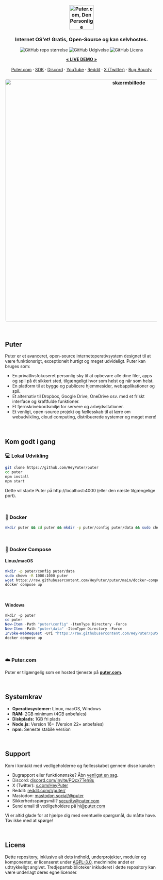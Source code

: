 <h3 align="center"><img width="80" alt="Puter.com, Den Personlige Cloudcomputer: Alle dine filer, apps og spil på ét sted tilgængelige fra hvor som helst til enhver tid." src="https://assets.puter.site/puter-logo.png"></h3>

<h3 align="center">Internet OS'et! Gratis, Open-Source og kan selvhostes.</h3>

<p align="center">
    <img alt="GitHub repo størrelse" src="https://img.shields.io/github/repo-size/HeyPuter/puter"> <img alt="GitHub Udgivelse" src="https://img.shields.io/github/v/release/HeyPuter/puter?label=latest%20version"> <img alt="GitHub Licens" src="https://img.shields.io/github/license/HeyPuter/puter">
</p>

<p align="center">
    <a href="https://puter.com/"><strong>« LIVE DEMO »</strong></a>
    <br />
    <br />
    <a href="https://puter.com">Puter.com</a>
    ·
    <a href="https://docs.puter.com" target="_blank">SDK</a>
    ·
    <a href="https://discord.com/invite/PQcx7Teh8u">Discord</a>
    ·
    <a href="https://www.youtube.com/@EricsPuterVideos">YouTube</a>
    ·
    <a href="https://reddit.com/r/puter">Reddit</a>
    ·
    <a href="https://twitter.com/HeyPuter">X (Twitter)</a>
    ·
    <a href="https://hackerone.com/puter_h1b">Bug Bounty</a>
</p>

<h3 align="center"><img width="800" style="border-radius:5px;" alt="skærmbillede" src="https://assets.puter.site/puter.com-screenshot-3.webp"></h3>

<br/>

## Puter

Puter er et avanceret, open-source internetoperativsystem designet til at være funktionsrigt, exceptionelt hurtigt og meget udvideligt. Puter kan bruges som:

- En privatlivsfokuseret personlig sky til at opbevare alle dine filer, apps og spil på ét sikkert sted, tilgængeligt hvor som helst og når som helst.
- En platform til at bygge og publicere hjemmesider, webapplikationer og spil.
- Et alternativ til Dropbox, Google Drive, OneDrive osv. med et friskt interface og kraftfulde funktioner.
- Et fjernskrivebordsmiljø for servere og arbejdsstationer.
- Et venligt, open-source projekt og fællesskab til at lære om webudvikling, cloud computing, distribuerede systemer og meget mere!

<br/>

## Kom godt i gang


### 💻 Lokal Udvikling

```bash
git clone https://github.com/HeyPuter/puter
cd puter
npm install
npm start
```

Dette vil starte Puter på http://localhost:4000 (eller den næste tilgængelige port).

<br/>

### 🐳 Docker


```bash
mkdir puter && cd puter && mkdir -p puter/config puter/data && sudo chown -R 1000:1000 puter && docker run --rm -p 4100:4100 -v `pwd`/puter/config:/etc/puter -v `pwd`/puter/data:/var/puter  ghcr.io/heyputer/puter
```

<br/>


### 🐙 Docker Compose


#### Linux/macOS
```bash
mkdir -p puter/config puter/data
sudo chown -R 1000:1000 puter
wget https://raw.githubusercontent.com/HeyPuter/puter/main/docker-compose.yml
docker compose up
```
<br/>

#### Windows


```powershell
mkdir -p puter
cd puter
New-Item -Path "puter\config" -ItemType Directory -Force
New-Item -Path "puter\data" -ItemType Directory -Force
Invoke-WebRequest -Uri "https://raw.githubusercontent.com/HeyPuter/puter/main/docker-compose.yml" -OutFile "docker-compose.yml"
docker compose up
```
<br/>

### ☁️ Puter.com

Puter er tilgængelig som en hosted tjeneste på [**puter.com**](https://puter.com).

<br/>

## Systemkrav

- **Operativsystemer:** Linux, macOS, Windows
- **RAM:** 2GB minimum (4GB anbefales)
- **Diskplads:** 1GB fri plads
- **Node.js:** Version 16+ (Version 22+ anbefales)
- **npm:** Seneste stabile version

<br/>

## Support

Kom i kontakt med vedligeholderne og fællesskabet gennem disse kanaler:

- Bugrapport eller funktionønske? Åbn [venligst en sag](https://github.com/HeyPuter/puter/issues/new/choose).
- Discord: [discord.com/invite/PQcx7Teh8u](https://discord.com/invite/PQcx7Teh8u)
- X (Twitter): [x.com/HeyPuter](https://x.com/HeyPuter)
- Reddit: [reddit.com/r/puter/](https://www.reddit.com/r/puter/)
- Mastodon: [mastodon.social/@puter](https://mastodon.social/@puter)
- Sikkerhedsspørgsmål? [security@puter.com](mailto:security@puter.com)
- Send email til vedligeholdere på [hi@puter.com](mailto:hi@puter.com)

Vi er altid glade for at hjælpe dig med eventuelle spørgsmål, du måtte have. Tøv ikke med at spørge!

<br/>


## Licens

Dette repository, inklusive alt dets indhold, underprojekter, moduler og komponenter, er licenseret under [AGPL-3.0](https://github.com/HeyPuter/puter/blob/main/LICENSE.txt), medmindre andet er udtrykkeligt angivet. Tredjepartsbiblioteker inkluderet i dette repository kan være underlagt deres egne licenser.

<br/>
